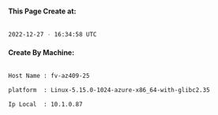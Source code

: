 
   
#### This Page Create at:

```bash

2022-12-27 - 16:34:58 UTC

```

#### Create By Machine:

```bash

Host Name : fv-az409-25

platform  : Linux-5.15.0-1024-azure-x86_64-with-glibc2.35

Ip Local  : 10.1.0.87

```

